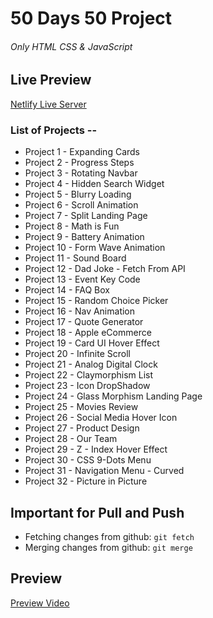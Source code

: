 # 50 Days 50 Project
 
###### Only HTML CSS & JavaScript

## Live Preview
[Netlify Live Server](https://akash07105.netlify.app)

### List of Projects --

* Project 1 - Expanding Cards
* Project 2 - Progress Steps
* Project 3 - Rotating Navbar
* Project 4 - Hidden Search Widget
* Project 5 - Blurry Loading
* Project 6 - Scroll Animation
* Project 7 - Split Landing Page
* Project 8 - Math is Fun
* Project 9 - Battery Animation
* Project 10 - Form Wave Animation
* Project 11 - Sound Board
* Project 12 - Dad Joke - Fetch From API
* Project 13 - Event Key Code
* Project 14 - FAQ Box
* Project 15 - Random Choice Picker
* Project 16 - Nav Animation
* Project 17 - Quote Generator
* Project 18 - Apple eCommerce
* Project 19 - Card UI Hover Effect
* Project 20 - Infinite Scroll
* Project 21 - Analog Digital Clock
* Project 22 - Claymorphism List
* Project 23 - Icon DropShadow
* Project 24 - Glass Morphism Landing Page
* Project 25 - Movies Review
* Project 26 - Social Media Hover Icon
* Project 27 - Product Design
* Project 28 - Our Team
* Project 29 - Z - Index Hover Effect
* Project 30 - CSS 9-Dots Menu
* Project 31 - Navigation Menu - Curved
* Project 32 - Picture in Picture



## Important for Pull and Push
* Fetching changes from github: `git fetch`
* Merging changes from github: `git merge`


## Preview
[Preview Video](https://user-images.githubusercontent.com/43064536/180861004-cef709c5-c9a5-4579-a939-9ec9a3132b95.webm)
